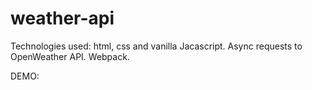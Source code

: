# weather-api

Technologies used: html, css and vanilla Jacascript. Async requests to OpenWeather API. Webpack.

DEMO: 
